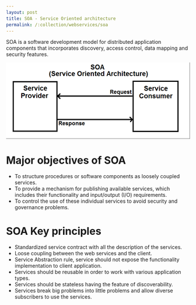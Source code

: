 ```yaml
---
layout: post
title: SOA - Service Oriented architecture
permalink: /:collection/webservices/soa
---
```


SOA is a software development model for distributed application components that incorporates discovery, access control, data mapping and security features.

![soa](https://github.com/arpit04tripathi/files-cdn/raw/cdn/webservices/webservices/soa.png)

# Major objectives of SOA
- To structure procedures or software components as loosely coupled services.
- To provide a mechanism for publishing available services, which includes their functionality and input/output (I/O) requirements.
- To control the use of these individual services to avoid security and governance problems.

# SOA Key principles
- Standardized service contract with all the description of the services.
- Loose coupling between the web services and the client.
- Service Abstraction rule, service should not expose the functionality implementation to client application.
- Services should be reusable in order to work with various application types.
- Services should be stateless having the feature of discoverability.
- Services break big problems into little problems and allow diverse subscribers to use the services.